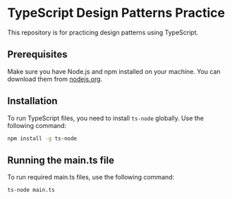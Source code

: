 # TypeScript Design Patterns Practice

This repository is for practicing design patterns using TypeScript.

## Prerequisites

Make sure you have Node.js and npm installed on your machine. You can download them from [nodejs.org](https://nodejs.org/).

## Installation

To run TypeScript files, you need to install `ts-node` globally. Use the following command:

```bash
npm install -g ts-node
```

## Running the main.ts file

To run required main.ts files, use the following command:

```bash
ts-node main.ts
```
